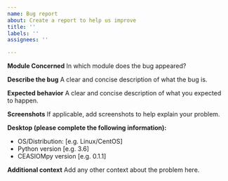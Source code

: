 ```yaml
---
name: Bug report
about: Create a report to help us improve
title: ''
labels: ''
assignees: ''

---
```


**Module Concerned**
In which module does the bug appeared?

**Describe the bug**
A clear and concise description of what the bug is.

**Expected behavior**
A clear and concise description of what you expected to happen.

**Screenshots**
If applicable, add screenshots to help explain your problem.

**Desktop (please complete the following information):**
 - OS/Distribution: [e.g. Linux/CentOS]
 - Python version [e.g. 3.6]
 - CEASIOMpy version [e.g. 0.1.1]

**Additional context**
Add any other context about the problem here.
